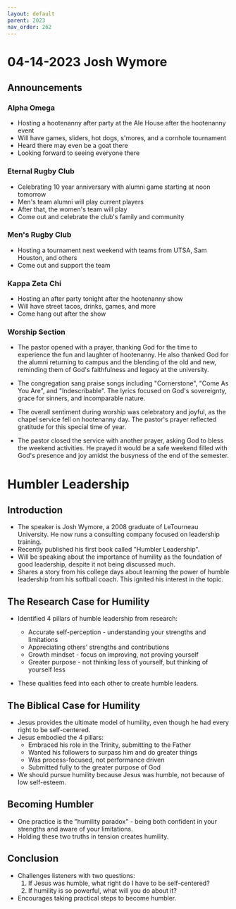 ```yaml
---
layout: default
parent: 2023
nav_order: 262
---
```


# 04-14-2023 Josh Wymore



## Announcements

### Alpha Omega
- Hosting a hootenanny after party at the Ale House after the hootenanny event
- Will have games, sliders, hot dogs, s'mores, and a cornhole tournament
- Heard there may even be a goat there
- Looking forward to seeing everyone there

### Eternal Rugby Club 
- Celebrating 10 year anniversary with alumni game starting at noon tomorrow 
- Men's team alumni will play current players
- After that, the women's team will play
- Come out and celebrate the club's family and community

### Men's Rugby Club
- Hosting a tournament next weekend with teams from UTSA, Sam Houston, and others
- Come out and support the team

### Kappa Zeta Chi
- Hosting an after party tonight after the hootenanny show
- Will have street tacos, drinks, games, and more
- Come hang out after the show


### Worship Section

- The pastor opened with a prayer, thanking God for the time to experience the fun and laughter of hootenanny. He also thanked God for the alumni returning to campus and the blending of the old and new, reminding them of God's faithfulness and legacy at the university. 

- The congregation sang praise songs including "Cornerstone", "Come As You Are", and "Indescribable". The lyrics focused on God's sovereignty, grace for sinners, and incomparable nature. 

- The overall sentiment during worship was celebratory and joyful, as the chapel service fell on hootenanny day. The pastor's prayer reflected gratitude for this special time of year.

- The pastor closed the service with another prayer, asking God to bless the weekend activities. He prayed it would be a safe weekend filled with God's presence and joy amidst the busyness of the end of the semester.


# Humbler Leadership

## Introduction
- The speaker is Josh Wymore, a 2008 graduate of LeTourneau University. He now runs a consulting company focused on leadership training.
- Recently published his first book called "Humbler Leadership". 
- Will be speaking about the importance of humility as the foundation of good leadership, despite it not being discussed much.
- Shares a story from his college days about learning the power of humble leadership from his softball coach. This ignited his interest in the topic.

## The Research Case for Humility
- Identified 4 pillars of humble leadership from research:
  - Accurate self-perception - understanding your strengths and limitations
  - Appreciating others' strengths and contributions
  - Growth mindset - focus on improving, not proving yourself
  - Greater purpose - not thinking less of yourself, but thinking of yourself less

- These qualities feed into each other to create humble leaders.

## The Biblical Case for Humility 
- Jesus provides the ultimate model of humility, even though he had every right to be self-centered.
- Jesus embodied the 4 pillars:
  - Embraced his role in the Trinity, submitting to the Father
  - Wanted his followers to surpass him and do greater things
  - Was process-focused, not performance driven
  - Submitted fully to the greater purpose of God
- We should pursue humility because Jesus was humble, not because of low self-esteem.

## Becoming Humbler
- One practice is the "humility paradox" - being both confident in your strengths and aware of your limitations.
- Holding these two truths in tension creates humility.

## Conclusion
- Challenges listeners with two questions:
  1. If Jesus was humble, what right do I have to be self-centered?
  2. If humility is so powerful, what will you do about it?
- Encourages taking practical steps to become humbler.